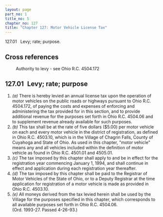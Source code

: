 ```yaml
---
layout: page
part_no: 1
title_no: 5
chapter_no: 127
title: "Chapter 127: Motor Vehicle License Tax"
---
```


127.01   Levy; rate; purpose.

## Cross references

         Authority to levy - see Ohio R.C. 4504.172

## 127.01   Levy; rate; purpose

<p class="Markdown-list--a-1-A"></p>

1. _(a)_ There is hereby levied an annual license tax upon the operation of
motor vehicles on the public roads or highways pursuant to Ohio R.C. 4504.172,
of paying the costs and expenses of enforcing and administering the tax
provided for in this section, and to provide additional revenue for the
purposes set forth in Ohio R.C. 4504.06 and to supplement revenue already
available for such purposes.
2. _(b)_ This tax shall be at the rate of five dollars ($5.00) per motor
vehicle on each and every motor vehicle in the district of registration, as
defined in Ohio R.C. 4503.10, which is in the Village of Chagrin Falls, County
of Cuyahoga and State of Ohio. As used in this chapter, "motor vehicle" means
any and all vehicles included within the definition of motor vehicle as found
in Ohio R.C. 4501.01 and 4505.01.
3. _(c)_ The tax imposed by this chapter shall apply to and be in effect for
the registration year commencing January 1, 1994, and shall continue in effect
and application during each registration year thereafter.
4. _(d)_ The tax imposed by this chapter shall be paid to the Registrar of
Motor Vehicles of the State of Ohio, or to a Deputy Registrar at the time
application for registration of a motor vehicle is made as provided in Ohio
R.C. 4503.10.
5. _(e)_ All moneys derived from the tax levied herein shall be used by the
Village for the purposes specified in this chapter, which corresponds to all
available purposes set forth in Ohio R.C. 4504.06.  
(Ord. 1993-27. Passed 4-26-93.)
